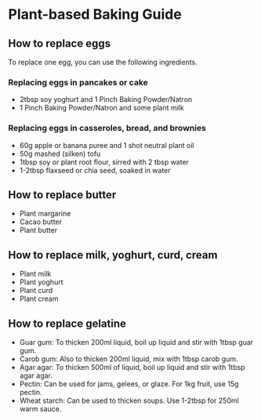 # Plant-based Baking Guide

## How to replace eggs
To replace one egg, you can use the following ingredients.

### Replacing eggs in pancakes or cake
* 2tbsp soy yoghurt and 1 Pinch Baking Powder/Natron
* 1 Pinch Baking Powder/Natron and some plant milk

### Replacing eggs in casseroles, bread, and brownies
* 60g apple or banana puree and 1 shot neutral plant oil
* 50g mashed (silken) tofu
* 1tbsp soy or plant root flour, sirred with 2 tbsp water
* 1-2tbsp flaxseed or chia seed, soaked in water

## How to replace butter
* Plant margarine
* Cacao butter
* Plant butter

## How to replace milk, yoghurt, curd, cream
* Plant milk
* Plant yoghurt
* Plant curd
* Plant cream

## How to replace gelatine
* Guar gum: To thicken 200ml liquid, boil up liquid and stir with 1tbsp guar gum.
* Carob gum: Also to thicken 200ml liquid, mix with 1tbsp carob gum.
* Agar agar: To thicken 500ml of liquid, boil up liquid and stir with 1tbsp agar agar.
* Pectin: Can be used for jams, gelees, or glaze. For 1kg fruit, use 15g pectin.
* Wheat starch: Can be used to thicken soups. Use 1-2tbsp for 250ml warm sauce.
